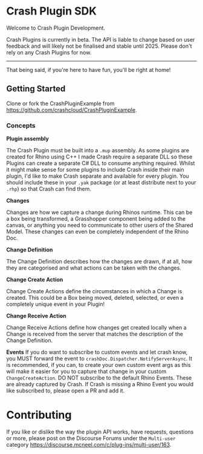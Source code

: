 # Crash Plugin SDK

Welcome to Crash Plugin Development.

Crash Plugins is currently in beta. The API is liable to change based on user feedback and will likely not be finalised and stable until 2025. Please don't rely on any Crash Plugins for now.

---

That being said, if you're here to have fun, you'll be right at home!

## Getting Started

Clone or fork the CrashPluginExample from https://github.com/crashcloud/CrashPluginExample.

### Concepts

**Plugin assembly**

The Crash Plugin must be built into a `.mup` assembly. As some plugins are created for Rhino using C++ I made Crash require a separate DLL so these Plugins can create a separate C# DLL to consume anything required. Whilst it might make sense for some plugins to include Crash inside their main plugin, I'd like to make Crash separate and available for every plugin. You should include these in your `.yak` package (or at least distribute next to your `.rhp`) so that Crash can find them.

**Changes**

Changes are how we capture a change during Rhinos runtime. This can be a box being transformed, a Grasshopper component being added to the canvas, or anything you need to communicate to other users of the Shared Model. These changes can even be completely independent of the Rhino Doc.

**Change Definition**

The Change Definition describes how the changes are drawn, if at all, how they are categorised and what actions can be taken with the changes.

**Change Create Action**

Change Create Actions define the circumstances in which a Change is created. This could be a Box being moved, deleted, selected, or even a completely unique event in your Plugin!

**Change Receive Action**

Change Receive Actions define how changes get created locally when a Change is received from the server that matches the description of the Change Definition.

**Events**
If you do want to subscribe to custom events and let crash know, you MUST forward the event to `crashDoc.Dispatcher.NotifyServerAsync`. It is recommended, if you can, to create your own custom event args as this will make it easier for you to capture that change in your custom `ChangeCreateAction`. DO NOT subscribe to the default Rhino Events. These are already captured by Crash. If Crash is missing a Rhino Event you would like subscribed to, please open a PR and add it.

# Contributing

If you like or dislike the way the plugin API works, have requests, questions or more, please post on the Discourse Forums under the `Multi-user` category https://discourse.mcneel.com/c/plug-ins/multi-user/163.
